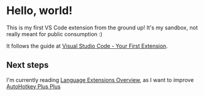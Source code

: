 # Hello, world!

This is my first VS Code extension from the ground up! It's my sandbox, not really meant for public consumption :)

It follows the guide at [Visual Studio Code - Your First Extension](https://code.visualstudio.com/api/get-started/your-first-extension).

## Next steps

I'm currently reading [Language Extensions Overview](https://code.visualstudio.com/api/language-extensions/overview), as I want to improve [AutoHotkey Plus Plus](https://github.com/mark-wiemer/vscode-autohotkey-plus-plus)
